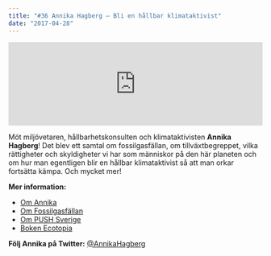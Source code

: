 ```yaml
---
title: "#36 Annika Hagberg – Bli en hållbar klimataktivist"
date: "2017-04-28"
---
```


<iframe src="https://w.soundcloud.com/player/?url=https%3A//api.soundcloud.com/tracks/319903122&amp;color=001665&amp;auto_play=false&amp;hide_related=false&amp;show_comments=true&amp;show_user=true&amp;show_reposts=false" width="100%" height="166" frameborder="no" scrolling="no"></iframe>

Möt miljövetaren, hållbarhetskonsulten och klimataktivisten **Annika Hagberg**! Det blev ett samtal om fossilgasfällan, om tillväxtbegreppet, vilka rättigheter och skyldigheter vi har som människor på den här planeten och om hur man egentligen blir en hållbar klimataktivist så att man orkar fortsätta kämpa. Och mycket mer!

**Mer information:**

- [Om Annika](https://www.linkedin.com/in/annikahagberg/)
- [Om Fossilgasfällan](https://www.facebook.com/Fossilgasfallan/)
- [Om PUSH Sverige](http://pushsverige.se/?page_id=2057)
- [Boken Ecotopia](https://www.goodreads.com/book/show/550165.Ecotopia)

**Följ Annika på Twitter:** [@AnnikaHagberg](https://twitter.com/AnnikaHagberg)
